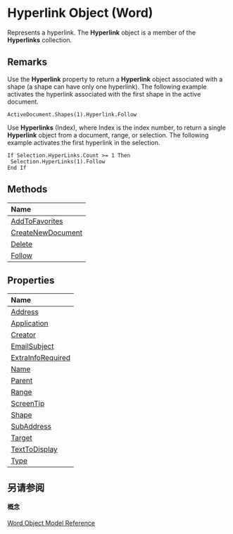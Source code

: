 
# Hyperlink Object (Word)

Represents a hyperlink. The  **Hyperlink** object is a member of the **Hyperlinks** collection.


## Remarks

Use the  **Hyperlink** property to return a **Hyperlink** object associated with a shape (a shape can have only one hyperlink). The following example activates the hyperlink associated with the first shape in the active document.


```
ActiveDocument.Shapes(1).Hyperlink.Follow
```

Use  **Hyperlinks** (Index), where Index is the index number, to return a single **Hyperlink** object from a document, range, or selection. The following example activates the first hyperlink in the selection.




```
If Selection.HyperLinks.Count >= 1 Then 
 Selection.HyperLinks(1).Follow 
End If
```


## Methods



|**Name**|
|:-----|
|[AddToFavorites](262f05e9-3697-a695-db2d-39162158ec41.md)|
|[CreateNewDocument](e3077a0d-6a83-e36d-7199-8ec6aca8dfa7.md)|
|[Delete](cf9c95ee-4992-353b-5019-6d0e4f5dadaa.md)|
|[Follow](ff8553f3-9da7-245f-75fc-77013b5b1e9a.md)|

## Properties



|**Name**|
|:-----|
|[Address](f908a22a-7c0f-6b56-7933-f44985ea1464.md)|
|[Application](26b63c29-55c0-62e9-e202-3e2934f3faf6.md)|
|[Creator](bf9cbba4-cb42-becb-71ef-70faa45d6c23.md)|
|[EmailSubject](8b019ae2-40da-b69c-8f0b-554724a770bd.md)|
|[ExtraInfoRequired](066a4dbf-f5ea-f708-cd57-f8e515a258d5.md)|
|[Name](e49493bf-d8bb-9ccf-2963-c8d71cf15936.md)|
|[Parent](2103c85f-330f-46d0-1352-3f8c906d0ab0.md)|
|[Range](40acf954-d908-867b-3b46-318ad5487e78.md)|
|[ScreenTip](59df269f-3dfd-53fe-b4ac-7889eefef740.md)|
|[Shape](bee91eb6-fc38-e2b9-ca90-e9a34062c9f5.md)|
|[SubAddress](9dff8453-c7e5-fd1a-89f8-869f762b0bdc.md)|
|[Target](2a36ec74-fcfd-9000-8229-dcd01b8f7757.md)|
|[TextToDisplay](9b9f73cd-bf4e-367e-c901-746b85da9f9c.md)|
|[Type](8ee720a4-6335-2f80-fb45-233cdf29e244.md)|

## 另请参阅


#### 概念


[Word Object Model Reference](be452561-b436-bb9b-6f94-3faa9a74a6fd.md)